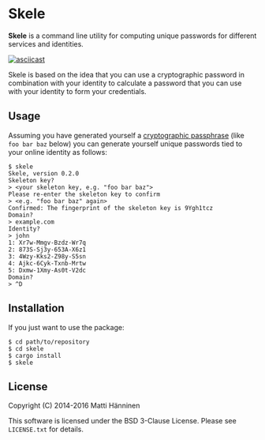 Skele
=====

**Skele** is a command line utility for computing unique passwords for
different services and identities.

[![asciicast](https://asciinema.org/a/38gwm8i8q7ht7jbs1ezg0morf.png)](https://asciinema.org/a/38gwm8i8q7ht7jbs1ezg0morf)

Skele is based on the idea that you can use a cryptographic password in
combination with your identity to calculate a password that you can use with
your identity to form your credentials.


Usage
-----

Assuming you have generated yourself a [cryptographic passphrase][diceware]
(like `foo bar baz` below) you can generate yourself unique passwords tied to
your online identity as follows:

```
$ skele
Skele, version 0.2.0
Skeleton key?
> <your skeleton key, e.g. "foo bar baz">
Please re-enter the skeleton key to confirm
> <e.g. "foo bar baz" again>
Confirmed: The fingerprint of the skeleton key is 9Ygh1tcz
Domain?
> example.com
Identity?
> john
1: Xr7w-Mmgv-Bzdz-Wr7q
2: 873S-Sj3y-653A-X6z1
3: 4Wzy-Kks2-Z98y-S5sn
4: Ajkc-6Cyk-Txnb-Mrtw
5: Dxmw-1Xmy-As0t-V2dc
Domain?
> ^D
```

[diceware]: http://world.std.com/~reinhold/diceware.html
    (The Diceware Passphrase Home Page)


Installation
------------

If you just want to use the package:

```
$ cd path/to/repository
$ cd skele
$ cargo install
$ skele
```


License
-------

Copyright (C) 2014-2016 Matti Hänninen

This software is licensed under the BSD 3-Clause License. Please see
`LICENSE.txt` for details.
